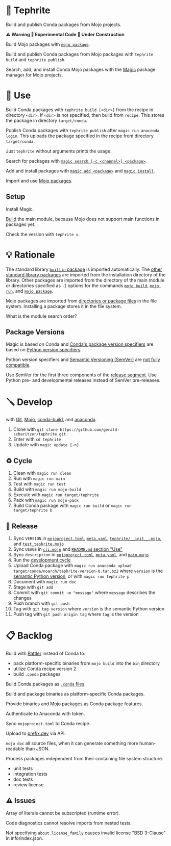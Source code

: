 # 🌋 Tephrite

Build and publish Conda packages from Mojo projects.

**⚠️ Warning 🧪 Experimental Code 🚧 Under Construction**

Build Mojo packages with [`mojo package`](https://docs.modular.com/mojo/cli/package).

Build and publish Conda packages from Mojo packages with `tephrite build` and `tephrite publish`.

Search, add, and install Conda Mojo packages with the [Magic](https://docs.modular.com/magic/) package manager for Mojo projects.

# 🔌 Use

Build Conda packages with `tephrite build [<dir>]` from the recipe in directory `<dir>`.
If `<dir>` is not specified, then build from `recipe`.
This stores the package in directory `target/conda`.

Publish Conda packages with `tephrite publish` after `magic run anaconda login`.
This uploads the package specified in the recipe from directory `target/conda`.

Just `tephrite` without arguments prints the usage.

Search for packages with [`magic search [-c <channel>] <package>`](https://docs.modular.com/magic/commands#magic-search).

Add and install packages with [`magic add <package>`](https://docs.modular.com/magic/commands#magic-add) and
[`magic install`](https://docs.modular.com/magic/commands#magic-install).

Import and use [Mojo packages](https://docs.modular.com/mojo/manual/packages).

## Setup

Install Magic.

[Build](#-develop) the main module, because Mojo does not support main functions in packages yet.

Check the version with `tephrite v`.

# 💡 Rationale

The standard library [`builtin` package](https://docs.modular.com/mojo/stdlib/builtin/) is imported automatically.
The [other standard library packages](https://docs.modular.com/mojo/stdlib/algorithm/functional/)
are imported from the installation directory of the library.
Other packages are imported from the directory of the main module
or directories specified as `-I` options for the commands
[`mojo build`](https://docs.modular.com/mojo/cli/build#-i-path),
[`mojo run`](https://docs.modular.com/mojo/cli/run#-i-path), and
[`mojo package`](https://docs.modular.com/mojo/cli/package#-i-path).

Mojo packages are imported from [directories or package files](https://docs.modular.com/mojo/manual/packages) in the file system.
Installing a package stores it in the file system.

What is the module search order?

## Package Versions

Magic is based on Conda and [Conda's package version specifiers](https://docs.conda.io/projects/conda-build/en/latest/resources/package-spec.html#package-match-specifications)
are based on [Python version specifiers](https://packaging.python.org/en/latest/specifications/version-specifiers/).

Python version specifiers and [Semantic Versioning (SemVer)](https://semver.org/) are [not fully compatible](https://packaging.python.org/en/latest/specifications/version-specifiers/#semantic-versioning).

Use SemVer for the first three components of the [release segment](https://packaging.python.org/en/latest/specifications/version-specifiers/#final-releases).
Use Python pre- and developmental releases instead of SemVer pre-releases.

# 🪛 Develop

with [Git](https://git-scm.com/book),
[Mojo](https://docs.modular.com/mojo/manual/),
[conda-build](https://docs.conda.io/projects/conda-build/en/stable/), and
[anaconda](https://docs.anaconda.com/anacondaorg/commandreference/).

1. Clone with `git clone https://github.com/gerald-scharitzer/tephrite.git`
2. Enter with `cd tephrite`
3. Update with `magic update [-n]`

## ♻️ Cycle

1. Clean with `magic run clean`
2. Run with `magic run main`
3. Test with `magic run test`
4. Build with `magic run mojo-build`
5. Execute with `magic run target/tephrite`
6. Pack with `magic run mojo-pack`
7. Build Conda package with `magic run build` or `magic run target/tephrite b`

## 🚢 Release

1. Sync `VERSION` in [`mojoproject.toml`](mojoproject.toml), [`meta.yaml`](meta.yaml), [`tephrite/__init__.mojo`](src/tephrite/__init__.mojo), and [`test_tephrite.mojo`](src/test_tephrite.mojo)
2. Sync `USAGE` in [`cli.mojo`](src/cli.mojo) and [`README.md` section "Use"](#-use)
3. Sync `description` in [`mojoproject.toml`](mojoproject.toml), [`meta.yaml`](recipe/meta.yaml), and [`main.mojo`](src/main.mojo).
4. Run the [development cycle](#cycle)
5. Upload Conda package with `magic run anaconda upload target/conda/noarch/tephrite-version-0.tar.bz2` where `version` is the [semantic Python version](https://packaging.python.org/en/latest/specifications/version-specifiers/#semantic-versioning), or with `magic run tephrite p`
6. Document with `magic run doc`
7. Stage with `git add`
8. Commit with `git commit -m "message"` where `message` describes the changes
9. Push branch with `git push`
10. Tag with `git tag version` where `version` is the semantic Python version
11. Push tag with `git push origin tag` where `tag` is the version

# 📋 Backlog

Build with [Rattler](https://github.com/prefix-dev/rattler-build) instead of Conda to:
- pack platform-specific binaries from `mojo build` into the `bin` directory
- utilize Conda recipe version 2
- build `.conda` packages

Build Conda packages as [`.conda` files](https://docs.conda.io/projects/conda-build/en/stable/resources/package-spec.html).

Build and package binaries as platform-specific Conda packages.

Provide binaries and Mojo packages as Conda package features.

Authenticate to Anaconda with token.

Sync `mojoproject.toml` to Conda recipe.

Upload to [prefix.dev](https://prefix.dev/docs/prefix/api#uploading-a-package-via-api) via API.

`mojo doc` all source files, when it can generate something more human-readable than JSON.

Process packages independent from their containing file system structure.

- unit tests
- integration tests
- doc tests
- review license

## ⚠️ Issues

Array of literals cannot be subscripted (runtime error).

Code diagnostics cannot resolve imports from nested tests.

Not specifying `about.license_family` causes invalid license "BSD 3-Clause" in info/index.json.
